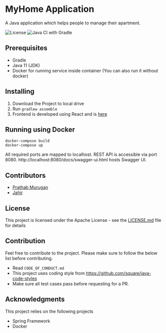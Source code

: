 # MyHome Application

A Java application which helps people to manage their apartment.

![License](https://img.shields.io/badge/License-Apache%202.0-blue.svg)
![Java CI with Gradle](https://github.com/jmprathab/MyHome/workflows/Java%20CI%20with%20Gradle/badge.svg?branch=master&event=push)

## Prerequisites

* Gradle
* Java 11 (JDK)
* Docker for running service inside container (You can also run it without docker)

## Installing

1. Download the Project to local drive
2. Run `gradlew assemble`
3. Frontend is developed using React and is [here](https://github.com/jmprathab/MyHome-Web)

## Running using Docker

```shell
docker-compose build
docker-compose up
```

All required ports are mapped to localhost. REST API is accessible via port 8080.
http://localhost:8080/docs/swagger-ui.html hosts Swagger UI.

## Contributors

* [Prathab Murugan](https://github.com/jmprathab)
* [Jahir](https://github.com/Zedex7)

## License

This project is licensed under the Apache License - see the [LICENSE.md](LICENSE.md) file for details

## Contribution

Feel free to contribute to the project. Please make sure to follow the below list before contributing.

* Read `CODE_OF_CONDUCT.md`
* This project uses coding style from https://github.com/square/java-code-styles
* Make sure all test cases pass before requesting for a PR.

## Acknowledgments

This project relies on the following projects

* Spring Framework
* Docker
